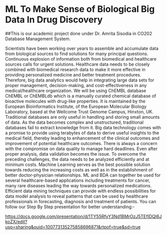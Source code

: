 # ML To Make Sense of Biological Big Data In Drug Discovery

##This is our academic project done under Dr. Amrita Sisodia in CO202 Database Management System.

Scientists have been working over years to assemble and accumulate data from biological sources to find solutions for many principal questions. Continuous explosion of information both from biomedical and healthcare sources calls for urgent solutions. Healthcare data needs to be closely combined with biomedical research data to make it more effective in providing personalized medicine and better treatment procedures. Therefore, big data analytics would help in integrating large data sets for proper management, decision-making, and cost-effectiveness in any medical/healthcare organization. We will be using ChEMBL database ChEMBL or ChEMBLdb which is a manually curated chemical database of bioactive molecules with drug-like properties. It is maintained by the European Bioinformatics Institute, of the European Molecular Biology Laboratory, based at the Wellcome Trust Genome Campus, Hinxton, UK. Traditional databases are only useful in handling and storing small amounts of data. As the data becomes complex and unstructured, traditional databases fail to extract knowledge from it. Big data technology comes with a promise to provide using terabytes of data to derive useful insights to the medical field, thereby leading to enhancement of the clinical outcomes and improvement of potential healthcare outcomes. There is always a concern with the compromise on data quality to manage hard deadlines. Even after proper analysis, data validation becomes the issue. To overcome the preceding challenges, the data needs to be analyzed efficiently and at minimum costs. Machine Learning serves as the best possible solution towards reducing the increasing costs as well as in the establishment of better doctor-physician relationships. ML and BDA can together be used for several healthcare-based applications including treatments for cancer, many rare diseases leading the way towards personalized medications. Efficient data mining techniques can provide with endless possibilities for data model analysis to reveal patterns that can be used by healthcare professionals in forecasting, diagnosis and treatment of patients. You can follow our Step By Step presentation for better understanding:-

https://docs.google.com/presentation/d/1TY55RfyY3Nd1BMrOzJ5TEfIDQI6JkoZX/edit?usp=sharing&ouid=100773135275858696871&rtpof=true&sd=true
